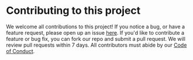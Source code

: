 # Contributing to this project

We welcome all contributions to this project! If you notice a bug, or have a feature request, please open up an issue [here](https://github.com/arash-shamseddini/colpal/issues). If you'd like to contribute a feature or bug fix, you can fork our repo and submit a pull request. We will review pull requests within 7 days. All contributors must abide by our [Code of Conduct](https://github.com/arash-shamseddini/colpal/blob/main/CODE_OF_CONDUCT.md).